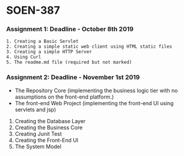 # SOEN-387
### Assignment 1: Deadline - October 8th 2019
```
1. Creating a Basic Servlet
2. Creating a simple static web client using HTML static files
3. Creating a simple HTTP Server
4. Using Curl
5. The readme.md file (required but not marked)
```

### Assignment 2: Deadline - November 1st 2019

- The Repository Core (implementing the business logic tier with no assumptions on the front-end platform.)
- The front-end Web Project (implementing the front-end UI using servlets and jsp)

1. Creating the Database Layer
2. Creating the Business Core
3. Creating Junit Test
4. Creating the Front-End UI
5. The System Model

```
